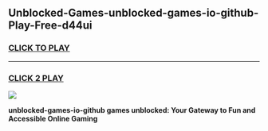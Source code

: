 
## Unblocked-Games-unblocked-games-io-github-Play-Free-d44ui
<h3>
<a href="https://premium76.site?title=unblocked-games-io-github&ref=21A">CLICK TO PLAY</a></h3>
<hr>

<h3>
<a href="https://premium76.site?title=unblocked-games-io-github&ref=21A">CLICK 2 PLAY</a>
  
</h3>

<a href="https://premium76.site?title=unblocked-games-io-github&ref=21A"><img src="https://clearcache.store/games.png"></a>


**unblocked-games-io-github games unblocked: Your Gateway to Fun and Accessible Online Gaming**

